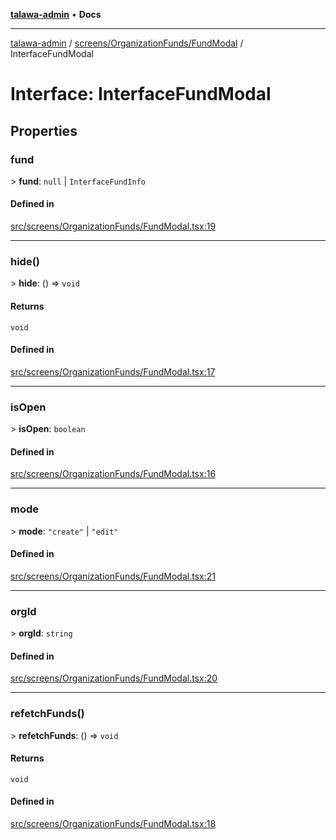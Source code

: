 [**talawa-admin**](../../../../README.md) • **Docs**

***

[talawa-admin](../../../../modules.md) / [screens/OrganizationFunds/FundModal](../README.md) / InterfaceFundModal

# Interface: InterfaceFundModal

## Properties

### fund

\> **fund**: `null` \| `InterfaceFundInfo`

#### Defined in

[src/screens/OrganizationFunds/FundModal.tsx:19](https://github.com/PalisadoesFoundation/talawa-admin/blob/d16b95ee179900e8e32a2296f14e948e6caea05b/src/screens/OrganizationFunds/FundModal.tsx#L19)

***

### hide()

\> **hide**: () =\> `void`

#### Returns

`void`

#### Defined in

[src/screens/OrganizationFunds/FundModal.tsx:17](https://github.com/PalisadoesFoundation/talawa-admin/blob/d16b95ee179900e8e32a2296f14e948e6caea05b/src/screens/OrganizationFunds/FundModal.tsx#L17)

***

### isOpen

\> **isOpen**: `boolean`

#### Defined in

[src/screens/OrganizationFunds/FundModal.tsx:16](https://github.com/PalisadoesFoundation/talawa-admin/blob/d16b95ee179900e8e32a2296f14e948e6caea05b/src/screens/OrganizationFunds/FundModal.tsx#L16)

***

### mode

\> **mode**: `"create"` \| `"edit"`

#### Defined in

[src/screens/OrganizationFunds/FundModal.tsx:21](https://github.com/PalisadoesFoundation/talawa-admin/blob/d16b95ee179900e8e32a2296f14e948e6caea05b/src/screens/OrganizationFunds/FundModal.tsx#L21)

***

### orgId

\> **orgId**: `string`

#### Defined in

[src/screens/OrganizationFunds/FundModal.tsx:20](https://github.com/PalisadoesFoundation/talawa-admin/blob/d16b95ee179900e8e32a2296f14e948e6caea05b/src/screens/OrganizationFunds/FundModal.tsx#L20)

***

### refetchFunds()

\> **refetchFunds**: () =\> `void`

#### Returns

`void`

#### Defined in

[src/screens/OrganizationFunds/FundModal.tsx:18](https://github.com/PalisadoesFoundation/talawa-admin/blob/d16b95ee179900e8e32a2296f14e948e6caea05b/src/screens/OrganizationFunds/FundModal.tsx#L18)
